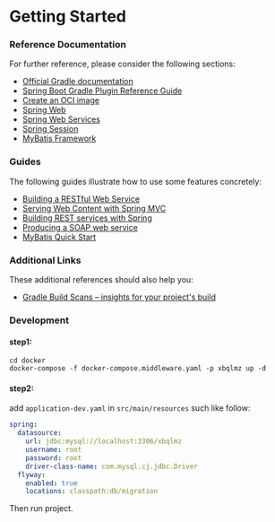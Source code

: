 # Getting Started

### Reference Documentation

For further reference, please consider the following sections:

* [Official Gradle documentation](https://docs.gradle.org)
* [Spring Boot Gradle Plugin Reference Guide](https://docs.spring.io/spring-boot/docs/2.6.13/gradle-plugin/reference/html/)
* [Create an OCI image](https://docs.spring.io/spring-boot/docs/2.6.13/gradle-plugin/reference/html/#build-image)
* [Spring Web](https://docs.spring.io/spring-boot/docs/2.6.13/reference/htmlsingle/#web)
* [Spring Web Services](https://docs.spring.io/spring-boot/docs/2.6.13/reference/htmlsingle/#io.webservices)
* [Spring Session](https://docs.spring.io/spring-session/reference/)
* [MyBatis Framework](https://mybatis.org/spring-boot-starter/mybatis-spring-boot-autoconfigure/)

### Guides

The following guides illustrate how to use some features concretely:

* [Building a RESTful Web Service](https://spring.io/guides/gs/rest-service/)
* [Serving Web Content with Spring MVC](https://spring.io/guides/gs/serving-web-content/)
* [Building REST services with Spring](https://spring.io/guides/tutorials/rest/)
* [Producing a SOAP web service](https://spring.io/guides/gs/producing-web-service/)
* [MyBatis Quick Start](https://github.com/mybatis/spring-boot-starter/wiki/Quick-Start)

### Additional Links

These additional references should also help you:

* [Gradle Build Scans – insights for your project's build](https://scans.gradle.com#gradle)

### Development

#### step1:

```shell
cd docker
docker-compose -f docker-compose.middleware.yaml -p xbqlmz up -d
```

#### step2:

add `application-dev.yaml` in `src/main/resources` such like follow:

```yaml
spring:
  datasource:
    url: jdbc:mysql://localhost:3306/xbqlmz
    username: root
    password: root
    driver-class-name: com.mysql.cj.jdbc.Driver
  flyway:
    enabled: true
    locations: classpath:db/migration
```
Then run project.
